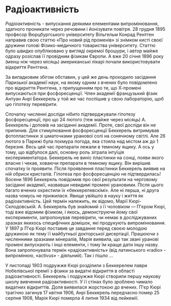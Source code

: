 # Радіоактивність

*Радіоактивність* - випускання деякими елементами випромінювання, здатного проникати через речовини і йонізувати повітря.
28 грудня 1895 професор Вюрцбургського університету Вільгельм Конрад Рентген направив свою статтю «Про новий рід променів» зі знімком кисті своєї дружини голові Фізико-медичного товариства університету. Статтю було швидко опубліковано у вигляді окремої брошури, і автор майже одразу розіслав її провідним фізикам Європи. А вже 20 січня 1896 року (менш ніж через місяць) американські лікарі почали використовувати відкриття Рентгена.

<!---Рентген-->
За випадковим збігом обставин, у цей же день проходило засідання Паризької академії наук, на якому одним з вчених було повідомлено про відкриття Рентгена, з припущенням  про те, що Х-промені випускаються при фосфоресценції. Член академії французький фізик Антуан Анрі Беккерель у той же час поспішив у свою лабораторію, щоб цю гіпотезу перевірити.

<!---Беккерель-->
Спочатку численні досліди нібито підтверджували гіпотезу фосфоресценції, про що 24 лютого (теж майже через місяць) А. Беккерель і доповів на засіданні академії. Проте, свої досліди він не припинив. Для стимулювання фосфоресценції Беккерель витримував фотопластинки зі шматочками уранової солі на сонячному світлі. Але 26 лютого в Парижі була похмура погода, яка стояла над містом аж до 1 березня. Весь цей час препарати лежали в темному ящику. А ось у тому, що відбулося далі, основну роль зіграла інтуїція експериментатора. Беккерель не виніс пластинки на сонці, появи якого власне і чекав, ховаючи препарати в темному ящику. Він вирішив спочатку їх проявити. Після проявлення пластинки Беккерель виявив на ній обриси кристалів. Гіпотеза про фосфоресценцію не підтвердилась! 
Восени 1896 Беккерель повідомив про свої результати на черговому засіданні академії, назвавши невидимі промені урановими. Після цього багато вчених охрестили їх «беккерелевскімі». Але ні перша, ні друга назва чомусь не прижилася. Явище увійшло в науку і життя як радіоактивність. Цей термін належить, як відомо, Марії Кюрі-Склодовській.
А. Беккерель був знайомий з її чоловіком ― П'єром Кюрі, тоді вже відомим фізиком, і якось, демонструючи йому свої експерименти, запропонував перевірити, чи немає в досліджуваних зразках якихось специфічних домішок, які продукують випромінювання. У 1897 р П'єр Кюрі поставив це завдання перед своєю молодою дружиною як тему її майбутньої докторської дисертації. Працюючи з численними зразками мінералів, Марія виявила, що так звані уранові промені випускають і інші елементи, і тому їм краще дати іншу назву. Вона запропонувала термін «радіоактивність» (від латинського «radio» - випромінюю, «activus» - діяльний). Так і пішло ... 

<!--П'єp и Мария Кюри--->
У листопаді 1903 подружжя Кюрі розділили з Беккерелем лаври Нобелівської премії з фізики за видатні відкриття в області радіоактивності.
Беккерель і подружжя Кюрі створили першу наукову школу вивчення радіоактивності. У її стінах було зроблено чимало видатних відкриттів.
Доля виявилася жорстокою до вчених. П'єр Кюрі трагічно загинув 17 квітня 1906, Анрі Беккерель передчасно помер 25 серпня 1908, Марія Кюрі померла 4 липня 1934 від лейкемії.
